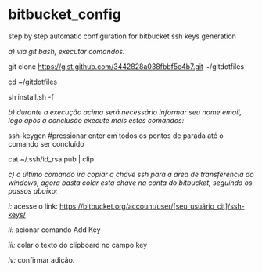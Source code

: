 # bitbucket_config
step by step automatic configuration for bitbucket ssh keys generation 

*a) via git bash, executar comandos:*

git clone https://gist.github.com/3442828a038fbbf5c4b7.git ~/gitdotfiles

cd ~/gitdotfiles

sh install.sh -f

*b) durante a execução acima será necessário informar seu nome email, logo após a conclusão execute mais estes comandos:*

ssh-keygen #pressionar enter em todos os pontos de parada até o comando ser concluído

cat ~/.ssh/id_rsa.pub | clip

*c) o último comando irá copiar a chave ssh para a área de transferência do windows, agora basta colar esta chave na conta do bitbucket, seguindo os passos abaixo:*

*i:* acesse o link: https://bitbucket.org/account/user/[seu_usuário_cit]/ssh-keys/

*ii:* acionar comando Add Key

*iii:* colar o texto do clipboard no campo key

*iv:* confirmar adição.
